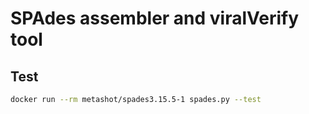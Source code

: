 # SPAdes assembler and viralVerify tool

## Test

```sh
docker run --rm metashot/spades3.15.5-1 spades.py --test
```
